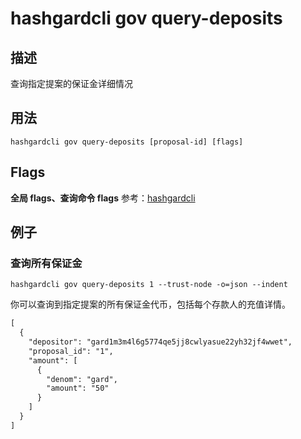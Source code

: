 # hashgardcli gov query-deposits

## 描述

查询指定提案的保证金详细情况

## 用法

```
hashgardcli gov query-deposits [proposal-id] [flags]
```
## Flags

**全局 flags、查询命令 flags** 参考：[hashgardcli](../README.md)

## 例子

### 查询所有保证金

```shell
hashgardcli gov query-deposits 1 --trust-node -o=json --indent

```

你可以查询到指定提案的所有保证金代币，包括每个存款人的充值详情。

```txt
[
  {
    "depositor": "gard1m3m4l6g5774qe5jj8cwlyasue22yh32jf4wwet",
    "proposal_id": "1",
    "amount": [
      {
        "denom": "gard",
        "amount": "50"
      }
    ]
  }
]

```
